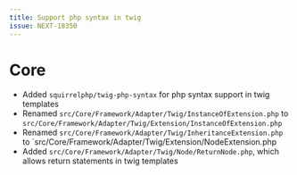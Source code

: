```yaml
---
title: Support php syntax in twig
issue: NEXT-18350
---
```

# Core
* Added `squirrelphp/twig-php-syntax` for php syntax support in twig templates
* Renamed `src/Core/Framework/Adapter/Twig/InstanceOfExtension.php` to `src/Core/Framework/Adapter/Twig/Extension/InstanceOfExtension.php`
* Renamed `src/Core/Framework/Adapter/Twig/InheritanceExtension.php` to `src/Core/Framework/Adapter/Twig/Extension/NodeExtension.php
* Added `src/Core/Framework/Adapter/Twig/Node/ReturnNode.php`, which allows return statements in twig templates
